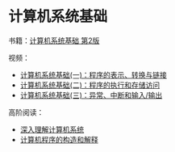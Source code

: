 # 计算机系统基础

书籍：[计算机系统基础 第2版](https://book.douban.com/subject/30295940/)

视频：

- [计算机系统基础(一)：程序的表示、转换与链接](https://www.icourse163.org/course/NJU-1001625001)
- [计算机系统基础(二)：程序的执行和存储访问](https://www.icourse163.org/course/NJU-1001964032)
- [计算机系统基础(三)：异常、中断和输入/输出](https://www.icourse163.org/course/NJU-1002532004)



高阶阅读：

- [深入理解计算机系统](https://book.douban.com/subject/26912767/)
- [计算机程序的构造和解释](https://book.douban.com/subject/34464721/)

